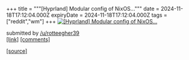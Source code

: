 +++
title = """[Hyprland] Modular config of NixOS..."""
date = 2024-11-18T17:12:04.000Z
expiryDate = 2024-11-18T17:12:04.000Z
tags = ["reddit","wm"]
+++
[![[Hyprland] Modular config of NixOS...](https://preview.redd.it/xs90w6480p1e1.png?width=640&crop=smart&auto=webp&s=4e4472ba2f35c01b842f02874d72c07c6f300642 "[Hyprland] Modular config of NixOS...")](https://www.reddit.com/r/unixporn/comments/1gu9sr3/hyprland_modular_config_of_nixos/)

submitted by [/u/rotteegher39](https://www.reddit.com/user/rotteegher39)  
[\[link\]](https://i.redd.it/xs90w6480p1e1.png) [\[comments\]](https://www.reddit.com/r/unixporn/comments/1gu9sr3/hyprland_modular_config_of_nixos/)

[[source]](https://www.reddit.com/r/unixporn/comments/1gu9sr3/hyprland_modular_config_of_nixos/)
